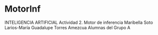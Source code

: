 # MotorInf
INTELIGENCIA ARTIFICIAL
Actividad 2. Motor de inferencia
Maribella Soto Larios-María Guadalupe Torres Amezcua
Alumnas del Grupo A
